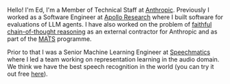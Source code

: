 Hello! I'm Ed, I'm a Member of Technical Staff at [Anthropic](https://anthropic.com). Previously I worked as a Software Engineer at [Apollo Research](https://www.apolloresearch.ai/) where I built software for evaluations of LLM agents. I have also worked on the problem of [faithful chain-of-thought reasoning](https://arxiv.org/abs/2403.05518) as an external contractor for Anthropic and as part of the [MATS](https://www.matsprogram.org/) programme.

Prior to that I was a Senior Machine Learning Engineer at [Speechmatics](https://www.speechmatics.com) where I led a team working on representation learning in the audio domain. We think we have the best speech recognition in the world (you can try it out free [here](https://portal.speechmatics.com/signup)).

